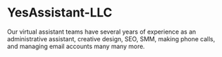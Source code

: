 # YesAssistant-LLC
Our virtual assistant teams have several years of experience as an administrative assistant, creative design, SEO, SMM, making phone calls, and managing email accounts many many more.

